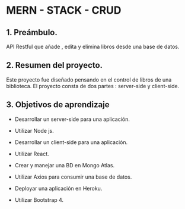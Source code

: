 # MERN - STACK - CRUD 

## 1. Preámbulo.

API Restful que añade , edita y elimina libros desde una base de datos.

## 2. Resumen del proyecto.

Este proyecto fue diseñado pensando en el control de libros de una biblioteca.
El proyecto consta de dos partes : server-side y client-side.

## 3. Objetivos de aprendizaje

- Desarrollar un server-side para una aplicación.

- Utilizar Node js.

- Desarrollar un client-side para una aplicación.

- Utilizar React.

- Crear y manejar una BD en Mongo Atlas.

- Utilizar Axios para consumir una base de datos.

- Deployar una aplicación en Heroku.

- Utilizar Bootstrap 4.



